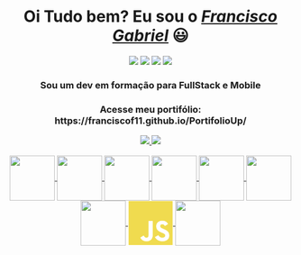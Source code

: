 <div>
  <h1 align="center">Oi Tudo bem? Eu sou o <a href="https://www.linkedin.com/in/franciscossg/"><i>Francisco Gabriel</i></a> 😃️</h1>
  <div align="center">
   <a href="https://www.instagram.com/francisco.ssg/" target="_blank"><img src="https://img.shields.io/badge/<francisco.ssg>-%23E4405F.svg?style=for-the-badge&logo=Instagram&logoColor=white"></a>
  <a href="https://contate.me/Franciscof11"><img src="https://img.shields.io/badge/WhatsApp-25D366?style=for-the-badge&logo=whatsapp&logoColor=white"></a>
  <a href ="mailto:franciscogabrielf11@gmail.com"><img src="https://img.shields.io/badge/Gmail-D14836?style=for-the-badge&logo=gmail&logoColor=white"></a>
  <a href="https://www.linkedin.com/in/franciscossg/" target="_blank"><img src="https://img.shields.io/badge/-LinkedIn-%230077B5?style=for-the-badge&logo=linkedin&logoColor=white" target="_blank"></a> </a>
</div>
  <h3 align="center">Sou um dev em formação para FullStack e Mobile<h3>
  <h3 align="center">Acesse meu portifólio: https://franciscof11.github.io/PortifolioUp/ </h3>
</div>


<div align="center">
  <a href="https://github.com/Franciscof11">
  <img height="150em" src="https://github-readme-stats.vercel.app/api?username=Franciscof11&count_private=true&theme=gotham&custom_title=Francisco Gabriel Stats&show_icons=true&include_all_commits=true"/>
  <img height="150em" src="https://github-readme-stats.vercel.app/api/top-langs/?username=Franciscof11&layout=compact&theme=gotham&langs_count=10&card_width=380"/>
</div>

<div align="center" valign="top"><br>
  <img align="center" height="80" width="80" src="https://cdn.icon-icons.com/icons2/2107/PNG/512/file_type_flutter_icon_130599.png">
  <img align="center" height="80" width="80" src="https://cdn.icon-icons.com/icons2/2415/PNG/512/react_original_wordmark_logo_icon_146375.png">
  <img align="center" height="80" width="80" src="https://cdn.icon-icons.com/icons2/2415/PNG/512/ruby_plain_wordmark_logo_icon_146362.png">
  <img align="center" height="80" width="80" src="https://cdn.icon-icons.com/icons2/2107/PNG/512/file_type_rails_icon_130210.png">
  <img align="center" height="80" width="80" src="https://cdn.icon-icons.com/icons2/2415/PNG/512/postgresql_plain_wordmark_logo_icon_146390.png">
  <img align="center" height="80" width="80" src="https://cdn.icon-icons.com/icons2/2415/PNG/512/mysql_original_wordmark_logo_icon_146417.png">
  <img align="center" height="80" width="80" src="https://cdn.icon-icons.com/icons2/2108/PNG/512/php_icon_130857.png">
  <img align="center" height="80" width="80" src="https://raw.githubusercontent.com/devicons/devicon/master/icons/javascript/javascript-plain.svg">
  <img align="center" height="80" width="80" src="https://cdn.icon-icons.com/icons2/2415/PNG/512/typescript_original_logo_icon_146317.png">
</div><br>


